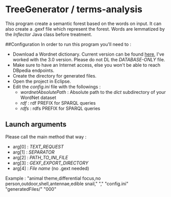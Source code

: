 # TreeGenerator / terms-analysis
This program create a semantic forest based on the words on input. It can also create a .gexf file which represent the forest. Words are lemmatized by the *Inflector* Java class before treatment.

##Configuration
In order to run this program you'll need to :
- Download a Wordnet dictionary. Current version can be found [here](https://wordnet.princeton.edu/wordnet/download/current-version/), I've worked with the 3.0 version.  Please do not DL the *DATABASE-ONLY* file.
- Make sure to have an Internet access, else you won't be able to reach DBpedia endpoints.
- Create the directory for generated files.
- Open the project in Eclipse.
- Edit the *config.ini* file with the followings :
	- *wordnetAbsolutePath* : Absolute path to the *dict* subdirectory of your WordNet dataset
	- *rdf* : rdf PREFIX for SPARQL queries
	- *rdfs* : rdfs PREFIX for SPARQL queries

## Launch arguments
Please call the main method that way :
- arg[0] : *TEXT_REQUEST* 
- arg[1] : *SEPARATOR*
- arg[2] : *PATH_TO_INI_FILE*
- arg[3] : *GEXF_EXPORT_DIRECTORY*
- arg[4] : *File name* (no .gext needed)

Example : "animal theme,differential focus,no person,outdoor,shell,antennae,edible snail," "," "config.ini" "generatedFiles/" "000"